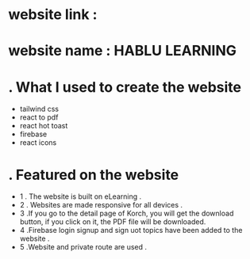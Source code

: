 # website link :
# website name : HABLU LEARNING


 # . What I used to create the website
 * tailwind css
  * react to pdf
  * react hot toast 
  * firebase
  * react icons

# . Featured on the website

* 1 . The website is built on eLearning .
*  2 . Websites are made responsive for all devices .
* 3 .If you go to the detail page of Korch, you will get the download button, if you click on it, the PDF file will be downloaded.
* 4 .Firebase login signup and sign uot topics have been added to the website .
* 5 .Website and private route are used .